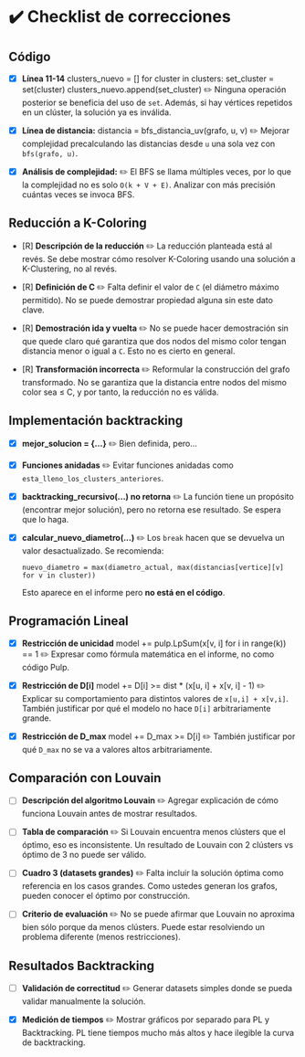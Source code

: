 # ✔️ Checklist de correcciones

## Código

- [X] **Línea 11-14**
  clusters_nuevo = []
  for cluster in clusters:
      set_cluster = set(cluster)
      clusters_nuevo.append(set_cluster)
  ✏️ Ninguna operación posterior se beneficia del uso de `set`. Además, si hay vértices repetidos en un clúster, la solución ya es inválida.

- [X] **Línea de distancia:**
  distancia = bfs_distancia_uv(grafo, u, v)
  ✏️ Mejorar complejidad precalculando las distancias desde `u` una sola vez con `bfs(grafo, u)`.

- [X] **Análisis de complejidad:**
  ✏️ El BFS se llama múltiples veces, por lo que la complejidad no es solo `O(k + V + E)`. Analizar con más precisión cuántas veces se invoca BFS.

## Reducción a K-Coloring

- [R] **Descripción de la reducción**
  ✏️ La reducción planteada está al revés. Se debe mostrar cómo resolver K-Coloring usando una solución a K-Clustering, no al revés.

- [R] **Definición de C**
  ✏️ Falta definir el valor de `C` (el diámetro máximo permitido). No se puede demostrar propiedad alguna sin este dato clave.

- [R] **Demostración ida y vuelta**
  ✏️ No se puede hacer demostración sin que quede claro qué garantiza que dos nodos del mismo color tengan distancia menor o igual a `C`. Esto no es cierto en general.

- [R] **Transformación incorrecta**
  ✏️ Reformular la construcción del grafo transformado. No se garantiza que la distancia entre nodos del mismo color sea ≤ C, y por tanto, la reducción no es válida.

## Implementación backtracking

- [X] **mejor_solucion = {...}**
  ✏️ Bien definida, pero...

- [X] **Funciones anidadas**
  ✏️ Evitar funciones anidadas como `esta_lleno_los_clusters_anteriores`.

- [X] **backtracking_recursivo(...) no retorna**
  ✏️ La función tiene un propósito (encontrar mejor solución), pero no retorna ese resultado. Se espera que lo haga.

- [X] **calcular_nuevo_diametro(...)**
  ✏️ Los `break` hacen que se devuelva un valor desactualizado. Se recomienda:

      nuevo_diametro = max(diametro_actual, max(distancias[vertice][v] for v in cluster))

  Esto aparece en el informe pero **no está en el código**.

## Programación Lineal

- [X] **Restricción de unicidad**
  model += pulp.LpSum(x[v, i] for i in range(k)) == 1
  ✏️ Expresar como fórmula matemática en el informe, no como código Pulp.

- [X] **Restricción de D[i]**
  model += D[i] >= dist * (x[u, i] + x[v, i] - 1)
  ✏️ Explicar su comportamiento para distintos valores de `x[u,i] + x[v,i]`. También justificar por qué el modelo no hace `D[i]` arbitrariamente grande.

- [X] **Restricción de D_max**
  model += D_max >= D[i]
  ✏️ También justificar por qué `D_max` no se va a valores altos arbitrariamente.

## Comparación con Louvain

- [ ] **Descripción del algoritmo Louvain**
  ✏️ Agregar explicación de cómo funciona Louvain antes de mostrar resultados.

- [ ] **Tabla de comparación**
  ✏️ Si Louvain encuentra menos clústers que el óptimo, eso es inconsistente. Un resultado de Louvain con 2 clústers vs óptimo de 3 no puede ser válido.

- [ ] **Cuadro 3 (datasets grandes)**
  ✏️ Falta incluir la solución óptima como referencia en los casos grandes. Como ustedes generan los grafos, pueden conocer el óptimo por construcción.

- [ ] **Criterio de evaluación**
  ✏️ No se puede afirmar que Louvain no aproxima bien sólo porque da menos clústers. Puede estar resolviendo un problema diferente (menos restricciones).

## Resultados Backtracking

- [ ] **Validación de correctitud**
  ✏️ Generar datasets simples donde se pueda validar manualmente la solución.

- [X] **Medición de tiempos**
  ✏️ Mostrar gráficos por separado para PL y Backtracking. PL tiene tiempos mucho más altos y hace ilegible la curva de backtracking.

